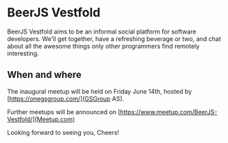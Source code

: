# BeerJS Vestfold

BeerJS Vestfold aims to be an informal social platform for software developers. We'll get together, have a refreshing beverage or two, and chat about all the awesome things only other programmers find remotely interesting.

## When and where

The inaugural meetup will be held on Friday June 14th, hosted by [https://onegsgroup.com/](GSGroup AS).

Further meetups will be announced on [https://www.meetup.com/BeerJS-Vestfold/](Meetup.com)

Looking forward to seeing you,
Cheers!
